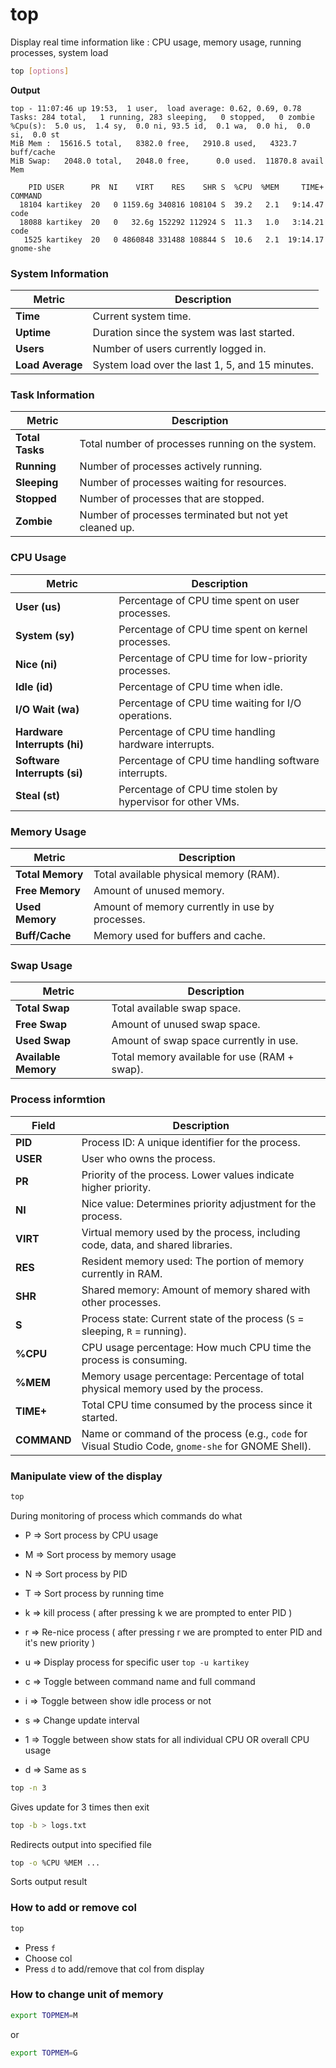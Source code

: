# top

Display real time information like : CPU usage, memory usage, running processes, system load

```bash 
top [options]
```

**Output**
```
top - 11:07:46 up 19:53,  1 user,  load average: 0.62, 0.69, 0.78
Tasks: 284 total,   1 running, 283 sleeping,   0 stopped,   0 zombie
%Cpu(s):  5.0 us,  1.4 sy,  0.0 ni, 93.5 id,  0.1 wa,  0.0 hi,  0.0 si,  0.0 st
MiB Mem :  15616.5 total,   8382.0 free,   2910.8 used,   4323.7 buff/cache
MiB Swap:   2048.0 total,   2048.0 free,      0.0 used.  11870.8 avail Mem 

    PID USER      PR  NI    VIRT    RES    SHR S  %CPU  %MEM     TIME+ COMMAND                                                        
  18104 kartikey  20   0 1159.6g 340816 108104 S  39.2   2.1   9:14.47 code                                                           
  18088 kartikey  20   0   32.6g 152292 112924 S  11.3   1.0   3:14.21 code                                                           
   1525 kartikey  20   0 4860848 331488 108844 S  10.6   2.1  19:14.17 gnome-she
```

### **System Information**

| **Metric**             | **Description**                                                                 |
|------------------------|-------------------------------------------------------------------------------|
| **Time**               | Current system time.                                                          |
| **Uptime**             | Duration since the system was last started.                                   |
| **Users**              | Number of users currently logged in.                                          |
| **Load Average**       | System load over the last 1, 5, and 15 minutes.                               |

### **Task Information**

| **Metric**             | **Description**                                                                 |
|------------------------|-------------------------------------------------------------------------------|
| **Total Tasks**        | Total number of processes running on the system.                              |
| **Running**            | Number of processes actively running.                                         |
| **Sleeping**           | Number of processes waiting for resources.                                    |
| **Stopped**            | Number of processes that are stopped.                                         |
| **Zombie**             | Number of processes terminated but not yet cleaned up.                       |

### **CPU Usage**

| **Metric**             | **Description**                                                                 |
|------------------------|-------------------------------------------------------------------------------|
| **User (us)**          | Percentage of CPU time spent on user processes.                               |
| **System (sy)**        | Percentage of CPU time spent on kernel processes.                             |
| **Nice (ni)**          | Percentage of CPU time for low-priority processes.                            |
| **Idle (id)**          | Percentage of CPU time when idle.                                             |
| **I/O Wait (wa)**      | Percentage of CPU time waiting for I/O operations.                            |
| **Hardware Interrupts (hi)** | Percentage of CPU time handling hardware interrupts.                   |
| **Software Interrupts (si)** | Percentage of CPU time handling software interrupts.                   |
| **Steal (st)**         | Percentage of CPU time stolen by hypervisor for other VMs.                    |

### **Memory Usage**

| **Metric**             | **Description**                                                                 |
|------------------------|-------------------------------------------------------------------------------|
| **Total Memory**       | Total available physical memory (RAM).                                        |
| **Free Memory**        | Amount of unused memory.                                                      |
| **Used Memory**        | Amount of memory currently in use by processes.                               |
| **Buff/Cache**         | Memory used for buffers and cache.                                            |

### **Swap Usage**

| **Metric**             | **Description**                                                                 |
|------------------------|-------------------------------------------------------------------------------|
| **Total Swap**         | Total available swap space.                                                   |
| **Free Swap**          | Amount of unused swap space.                                                  |
| **Used Swap**          | Amount of swap space currently in use.                                        |
| **Available Memory**   | Total memory available for use (RAM + swap).                                  |

### Process informtion

| **Field**   | **Description**                                                                                   |
|-------------|---------------------------------------------------------------------------------------------------|
| **PID**     | Process ID: A unique identifier for the process.                                                  |
| **USER**    | User who owns the process.                                                                        |
| **PR**      | Priority of the process. Lower values indicate higher priority.                                    |
| **NI**      | Nice value: Determines priority adjustment for the process.                                        |
| **VIRT**    | Virtual memory used by the process, including code, data, and shared libraries.                    |
| **RES**     | Resident memory used: The portion of memory currently in RAM.                                      |
| **SHR**     | Shared memory: Amount of memory shared with other processes.                                       |
| **S**       | Process state: Current state of the process (`S` = sleeping, `R` = running).                       |
| **%CPU**    | CPU usage percentage: How much CPU time the process is consuming.                                  |
| **%MEM**    | Memory usage percentage: Percentage of total physical memory used by the process.                  |
| **TIME+**   | Total CPU time consumed by the process since it started.                                           |
| **COMMAND** | Name or command of the process (e.g., `code` for Visual Studio Code, `gnome-she` for GNOME Shell). |


### Manipulate view of the display

```bash 
top 
```

During monitoring of process which commands do what 

* P => Sort process by CPU usage 
* M => Sort process by memory usage
* N => Sort process by PID
* T => Sort process by running time
* k => kill process ( after pressing k we are prompted to enter PID )
* r => Re-nice process ( after pressing r we are prompted to enter PID and it's new priority )
* u => Display process for specific user 
        ```
        top -u kartikey
        ```

* c => Toggle between command name and full command
* i => Toggle between show idle process or not
* s => Change update interval
* 1 => Toggle between show stats for all individual CPU OR overall CPU usage
* d => Same as s 


```bash
top -n 3
```

Gives update for 3 times then exit

```bash
top -b > logs.txt
```

Redirects output into specified file 


```bash
top -o %CPU %MEM ...
```

Sorts output result 


### How to add or remove col 

```bash
top
```

* Press `f`
* Choose col 
* Press `d` to add/remove that col from display

### How to change unit of memory
```bash
export TOPMEM=M
```

or 

```bash
export TOPMEM=G
```
